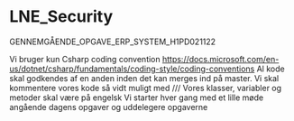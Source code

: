 # LNE_Security
GENNEMGÅENDE_OPGAVE_ERP_SYSTEM_H1PD021122


Vi bruger kun Csharp coding convention https://docs.microsoft.com/en-us/dotnet/csharp/fundamentals/coding-style/coding-conventions
Al kode skal godkendes af en anden inden det kan merges ind på master.
Vi skal kommentere vores kode så vidt muligt med ///
Vores klasser, variabler og metoder skal være på engelsk
Vi starter hver gang med et lille møde angående dagens opgaver og uddelegere opgaverne
